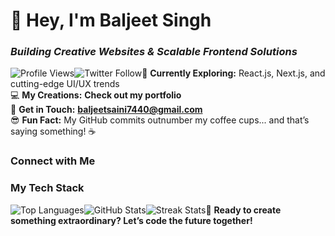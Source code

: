 # 👋 Hey, I'm Baljeet Singh

### *Building Creative Websites & Scalable Frontend Solutions*

![Profile Views](https://komarev.com/ghpvc/?username=baljeetsaini22&label=Profile%20Views&color=3498db&style=flat-square)![Twitter Follow](https://img.shields.io/twitter/follow/_baljeet_0?logo=twitter&style=for-the-badge&color=1DA1F2)🌟 **Currently Exploring:** React.js, Next.js, and cutting-edge UI/UX trends\
💻 **My Creations:** **Check out my portfolio**\
📧 **Get in Touch:** **baljeetsaini7440@gmail.com**\
😎 **Fun Fact:** My GitHub commits outnumber my coffee cups... and that’s saying something! ☕

### Connect with Me

### My Tech Stack

![Top Languages](https://github-readme-stats.vercel.app/api/top-langs?username=baljeetsaini22&show_icons=true&locale=en&layout=compact&theme=radical)![GitHub Stats](https://github-readme-stats.vercel.app/api?username=baljeetsaini22&show_icons=true&locale=en&theme=radical)![Streak Stats](https://github-readme-streak-stats.herokuapp.com/?user=baljeetsaini22&theme=radical)🚀 **Ready to create something extraordinary? Let’s code the future together!**
